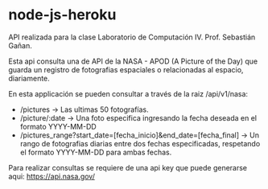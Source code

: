 # node-js-heroku

API realizada para la clase Laboratorio de Computación IV.
Prof. Sebastián Gañan. 

Esta api consulta una de API de la NASA - APOD (A Picture of the Day) que guarda un registro de fotografias espaciales o relacionadas al espacio, diariamente. 

En esta applicación se pueden consultar a través de la raiz /api/v1/nasa: 
 - /pictures -> Las ultimas 50 fotografías. 
 - /picture/:date -> Una foto especifica ingresando la fecha deseada en el formato YYYY-MM-DD
 - /pictures_range?start_date=[fecha_inicio]&end_date=[fecha_final] -> Un rango de fotografias diarias entre dos fechas especificadas, respetando el formato YYYY-MM-DD para ambas fechas.
 
 Para realizar consultas se requiere de una api key que puede generarse aqui: https://api.nasa.gov/
